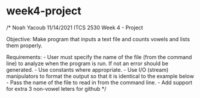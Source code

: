 # week4-project

/*
Noah Yacoub
11/14/2021
ITCS 2530
Week 4 - Project

Objective: Make program that inputs a text file and counts vowels and lists them properly.

Requirements:
    - User must specify the name of the file (from the command line) to analyze when the program is run. If not an error should be generated.
    - Use constants where appropriate.
    - Use I/O (stream) manipulators to format the output so that it is identical to the example below
    - Pass the name of the file to read in from the command line.
    - Add support for extra 3 non-vowel leters for github
*/
